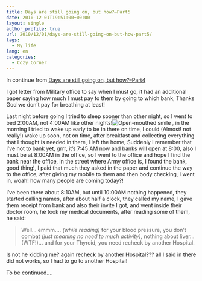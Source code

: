 ```yaml
---
title: Days are still going on, but how?–Part5
date: 2010-12-01T19:51:00+00:00
layout: single
author_profile: true
url: 2010/12/01/days-are-still-going-on-but-how-part5/
tags:
  - My life
lang: en
categories: 
  - Cozy Corner
---
```

In continue from [Days are still going on, but how?–Part4](/2010/11/29/days-are-still-going-on-but-how-part4/ "Days are still going on, but how?–Part4")

I got letter from Military office to say when I must go, it had an additional paper saying how much I must pay to them by going to which bank, Thanks God we don’t pay for breathing at least!

Last night before going I tried to sleep sooner than other night, so I went to bed 2:00AM, not 4:00AM like other nights!![Open-mouthed smile](http://lh4.ggpht.com/_vaUVXcmC3OI/TPanVWzIhPI/AAAAAAAADUk/bcfTbLic9xI/wlEmoticon-openmouthedsmile%5B2%5D.png?imgmax=800) , in the morning I tried to wake up early to be in there on time, I could (Almost! not really!) wake up soon, not on time, after breakfast and collecting everything that I thought is needed in there, I left the home, Suddenly I remember that I’ve not to bank yet, grrr, it’s 7:45 AM now and banks will open at 8:00, also I must be at 8:00AM in the office, so I went to the office and hope I find the bank near the office, in the street where Army office is, I found the bank, good thing!, I paid that much they asked in the paper and continue the way to the office, after giving my mobile to them and then body checking, I went in, woah! how many people are coming today?!

I’ve been there about 8:10AM, but until 10:00AM nothing happened, they started calling names, after about half a clock, they called my name, I gave them receipt from bank and also their invite I got, and went inside their doctor room, he took my medical documents, after reading some of them, he said:

> Well… emmm…. _(while reading)_ for your blood pressure, you don’t combat _(just meaning no need to much activity)_, nothing about liver…(WTF!)… and for your Thyroid, you need recheck by another Hospital.

Is not he kidding me? again recheck by another Hospital??? all I said in there did not works, so I had to go to another Hospital!

To be continued….